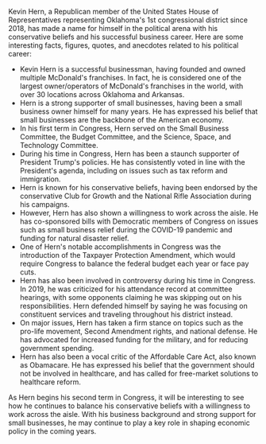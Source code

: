 Kevin Hern, a Republican member of the United States House of Representatives representing Oklahoma's 1st congressional district since 2018, has made a name for himself in the political arena with his conservative beliefs and his successful business career. Here are some interesting facts, figures, quotes, and anecdotes related to his political career:

- Kevin Hern is a successful businessman, having founded and owned multiple McDonald's franchises. In fact, he is considered one of the largest owner/operators of McDonald's franchises in the world, with over 30 locations across Oklahoma and Arkansas.
- Hern is a strong supporter of small businesses, having been a small business owner himself for many years. He has expressed his belief that small businesses are the backbone of the American economy.
- In his first term in Congress, Hern served on the Small Business Committee, the Budget Committee, and the Science, Space, and Technology Committee.
- During his time in Congress, Hern has been a staunch supporter of President Trump's policies. He has consistently voted in line with the President's agenda, including on issues such as tax reform and immigration.
- Hern is known for his conservative beliefs, having been endorsed by the conservative Club for Growth and the National Rifle Association during his campaigns.
- However, Hern has also shown a willingness to work across the aisle. He has co-sponsored bills with Democratic members of Congress on issues such as small business relief during the COVID-19 pandemic and funding for natural disaster relief.
- One of Hern's notable accomplishments in Congress was the introduction of the Taxpayer Protection Amendment, which would require Congress to balance the federal budget each year or face pay cuts.
- Hern has also been involved in controversy during his time in Congress. In 2019, he was criticized for his attendance record at committee hearings, with some opponents claiming he was skipping out on his responsibilities. Hern defended himself by saying he was focusing on constituent services and traveling throughout his district instead.
- On major issues, Hern has taken a firm stance on topics such as the pro-life movement, Second Amendment rights, and national defense. He has advocated for increased funding for the military, and for reducing government spending.
- Hern has also been a vocal critic of the Affordable Care Act, also known as Obamacare. He has expressed his belief that the government should not be involved in healthcare, and has called for free-market solutions to healthcare reform.

As Hern begins his second term in Congress, it will be interesting to see how he continues to balance his conservative beliefs with a willingness to work across the aisle. With his business background and strong support for small businesses, he may continue to play a key role in shaping economic policy in the coming years.
